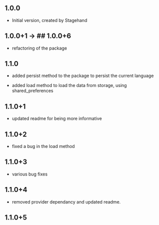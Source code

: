 ## 1.0.0

- Initial version, created by Stagehand

## 1.0.0+1 -> ## 1.0.0+6

- refactoring of the package

## 1.1.0

- added persist method to the package to persist the current language

- added load method to load the data from storage, using shared_preferences

## 1.1.0+1
- updated readme for being more informative

## 1.1.0+2

- fixed a bug in the load method 

## 1.1.0+3

- various bug fixes


## 1.1.0+4

- removed provider dependancy and updated readme.

## 1.1.0+5

